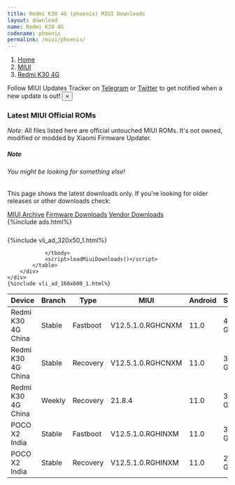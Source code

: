 ```yaml
---
title: Redmi K30 4G (phoenix) MIUI Downloads
layout: download
name: Redmi K30 4G
codename: phoenix
permalink: /miui/phoenix/
---
```

<nav aria-label="breadcrumb">
    <ol class="breadcrumb">
        <li class="breadcrumb-item"><a href="/">Home</a></li>
        <li class="breadcrumb-item"><a href="/miui/">MIUI</a></li>
        <li class="breadcrumb-item active" aria-current="page"><a href="/miui/phoenix/">Redmi K30 4G</a></li>
    </ol>
</nav>
<div class="alert alert-primary alert-dismissible fade show" role="alert">
    Follow MIUI Updates Tracker on <a href="https://t.me/MIUIUpdatesTracker" class="alert-link">Telegram</a>
     or <a href="https://twitter.com/MiFwUpdater" class="alert-link">Twitter</a> to get notified when a new update is out!
    <button type="button" class="close" data-dismiss="alert" aria-label="Close">
        <span aria-hidden="true">&times;</span>
    </button>
</div>

### Latest MIUI Official ROMs
*Note*: All files listed here are official untouched MIUI ROMs. It's not owned, modified or modded by Xiaomi Firmware Updater.
<div class="card">
  <div class="card-body">
    <h5 class="card-title">Note</h5>
    <h6 class="card-subtitle mb-2 text-muted">You might be looking for something else!</h6>
    <p class="card-text">This page shows the latest downloads only.
     If you're looking for older releases or other downloads check:</p>
    <a href="/archive/miui/phoenix/" class="card-link">MIUI Archive</a>
    <a href="/firmware/phoenix/" class="card-link">Firmware Downloads</a>
    <a href="/vendor/phoenix/" class="card-link">Vendor Downloads</a>
  </div>
</div>
{%include ads.html%}
<div class="row justify-content-center">
    <div class="col-10">
        <div class="table-responsive-md" style="margin-top: 25px;">
            {%include vli_ad_320x50_1.html%}
            <table id="miui" class="display dt-responsive nowrap compact table table-striped table-hover table-sm">
                <thead class="thead-dark">
                    <tr>
                        <th data-ref="device">Device</th>
                        <th data-ref="branch">Branch</th>
                        <th data-ref="type">Type</th>
                        <th data-ref="miui">MIUI</th>
                        <th data-ref="android">Android</th>
                        <th data-ref="size">Size</th>
                        <th data-ref="size">Date</th>
                        <th data-ref="link">Link</th>
                    </tr>
                </thead>
                <tbody>
                <tr><td>Redmi K30 4G China</td><td>Stable</td><td>Fastboot</td><td>V12.5.1.0.RGHCNXM</td><td>11.0</td><td>4.2 GB</td><td>2021-06-02</td><td><a href="/miui/phoenix/stable/V12.5.1.0.RGHCNXM/">Download</a></td></tr>
<tr><td>Redmi K30 4G China</td><td>Stable</td><td>Recovery</td><td>V12.5.1.0.RGHCNXM</td><td>11.0</td><td>3.2 GB</td><td>2021-06-15</td><td><a href="/miui/phoenix/stable/V12.5.1.0.RGHCNXM/">Download</a></td></tr>
<tr><td>Redmi K30 4G China</td><td>Weekly</td><td>Recovery</td><td>21.8.4</td><td>11.0</td><td>3.7 GB</td><td>2021-08-05</td><td><a href="/miui/phoenix/weekly/21.8.4/">Download</a></td></tr>
<tr><td>POCO X2 India</td><td>Stable</td><td>Fastboot</td><td>V12.5.1.0.RGHINXM</td><td>11.0</td><td>3.2 GB</td><td>2021-06-28</td><td><a href="/miui/phoenixin/stable/V12.5.1.0.RGHINXM/">Download</a></td></tr>
<tr><td>POCO X2 India</td><td>Stable</td><td>Recovery</td><td>V12.5.1.0.RGHINXM</td><td>11.0</td><td>2.8 GB</td><td>2021-07-16</td><td><a href="/miui/phoenixin/stable/V12.5.1.0.RGHINXM/">Download</a></td></tr>

                </tbody>
                <script>loadMiuiDownloads()</script>
            </table>
        </div>
    </div>
    {%include vli_ad_160x600_1.html%}
</div>
